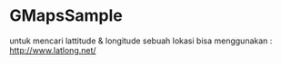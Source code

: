 GMapsSample
===========

untuk mencari lattitude & longitude sebuah lokasi bisa menggunakan : http://www.latlong.net/
